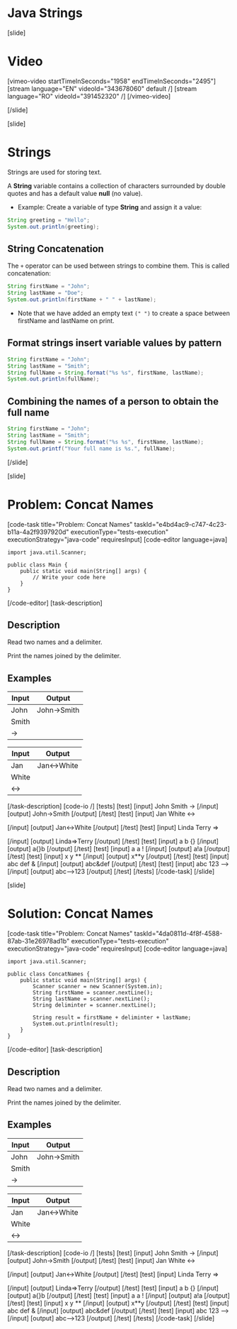 # Java Strings

[slide]
# Video

[vimeo-video startTimeInSeconds="1958" endTimeInSeconds="2495"]
[stream language="EN" videoId="343678060" default /]
[stream language="RO" videoId="391452320"  /]
[/vimeo-video]

[/slide]

[slide]
# Strings
Strings are used for storing text.

A **String** variable contains a collection of characters surrounded by double quotes and has a default value **null** (no value).

- Example:
Create a variable of type **String** and assign it a value:

```Java live
String greeting = "Hello";
System.out.println(greeting);
```

## String Concatenation
The `+` operator can be used between strings to combine them. This is called concatenation:

```Java live
String firstName = "John";
String lastName = "Doe";
System.out.println(firstName + " " + lastName);
```
* Note that we have added an empty text `(" ")` to create a space between firstName and lastName on print.

## Format strings insert variable values by pattern

```Java live
String firstName = "John";
String lastName = "Smith";
String fullName = String.format("%s %s", firstName, lastName);
System.out.println(fullName);
```

## Combining the names of a person to obtain the full name

```Java live
String firstName = "John";
String lastName = "Smith";
String fullName = String.format("%s %s", firstName, lastName);
System.out.printf("Your full name is %s.", fullName);
```

[/slide]

[slide]
# Problem: Concat Names
[code-task title="Problem: Concat Names" taskId="e4bd4ac9-c747-4c23-b11a-4a2f9397920d" executionType="tests-execution" executionStrategy="java-code" requiresInput]
[code-editor language=java]
```
import java.util.Scanner;

public class Main {
    public static void main(String[] args) {
        // Write your code here
    }
}
```
[/code-editor]
[task-description]
## Description
Read two names and a delimiter.

Print the names joined by the delimiter.

## Examples
| **Input** | **Output** |
| --- | --- |
| John | John->Smith |
| Smith | |
| -> | |

| **Input** | **Output** |
| --- | --- |
| Jan | Jan<->White |
| White | |
| <-> | |


[/task-description]
[code-io /]
[tests]
[test]
[input]
John
Smith
->
[/input]
[output]
John->Smith
[/output]
[/test]
[test]
[input]
Jan
White
<->

[/input]
[output]
Jan<->White
[/output]
[/test]
[test]
[input]
Linda
Terry
=>

[/input]
[output]
Linda=>Terry
[/output]
[/test]
[test]
[input]
a
b
{}
[/input]
[output]
a{}b
[/output]
[/test]
[test]
[input]
a
a
!
[/input]
[output]
a!a
[/output]
[/test]
[test]
[input]
x
y
**
[/input]
[output]
x**y
[/output]
[/test]
[test]
[input]
abc
def
&
[/input]
[output]
abc&def
[/output]
[/test]
[test]
[input]
abc
123
-->
[/input]
[output]
abc-->123
[/output]
[/test]
[/tests]
[/code-task]
[/slide]

[slide]
# Solution: Concat Names
[code-task title="Problem: Concat Names" taskId="4da0811d-4f8f-4588-87ab-31e26978ad1b" executionType="tests-execution" executionStrategy="java-code" requiresInput]
[code-editor language=java]
```
import java.util.Scanner;

public class ConcatNames {
    public static void main(String[] args) {
        Scanner scanner = new Scanner(System.in);
        String firstName = scanner.nextLine();
        String lastName = scanner.nextLine();
        String deliminter = scanner.nextLine();

        String result = firstName + deliminter + lastName;
        System.out.println(result);
    }
}
```
[/code-editor]
[task-description]
## Description
Read two names and a delimiter.

Print the names joined by the delimiter.

## Examples
| **Input** | **Output** |
| --- | --- |
| John | John->Smith |
| Smith | |
| -> | |

| **Input** | **Output** |
| --- | --- |
| Jan | Jan<->White |
| White | |
| <-> | |



[/task-description]
[code-io /]
[tests]
[test]
[input]
John
Smith
->
[/input]
[output]
John->Smith
[/output]
[/test]
[test]
[input]
Jan
White
<->

[/input]
[output]
Jan<->White
[/output]
[/test]
[test]
[input]
Linda
Terry
=>

[/input]
[output]
Linda=>Terry
[/output]
[/test]
[test]
[input]
a
b
{}
[/input]
[output]
a{}b
[/output]
[/test]
[test]
[input]
a
a
!
[/input]
[output]
a!a
[/output]
[/test]
[test]
[input]
x
y
**
[/input]
[output]
x**y
[/output]
[/test]
[test]
[input]
abc
def
&
[/input]
[output]
abc&def
[/output]
[/test]
[test]
[input]
abc
123
-->
[/input]
[output]
abc-->123
[/output]
[/test]
[/tests]
[/code-task]
[/slide]